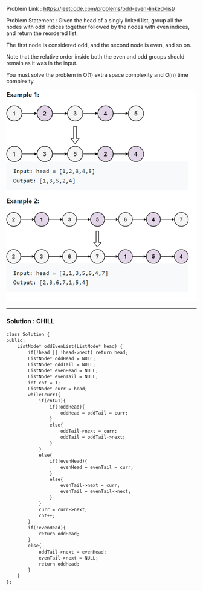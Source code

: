 Problem Link : https://leetcode.com/problems/odd-even-linked-list/

Problem Statement : Given the head of a singly linked list, group all the nodes with odd indices together followed by the nodes with even indices, and return the reordered list.

The first node is considered odd, and the second node is even, and so on.

Note that the relative order inside both the even and odd groups should remain as it was in the input.

You must solve the problem in O(1) extra space complexity and O(n) time complexity.

![](../images/b18.PNG)

_____________________________________________________________________________________________

### Solution : CHILL

```
class Solution {
public:
    ListNode* oddEvenList(ListNode* head) {
        if(!head || !head->next) return head;
        ListNode* oddHead = NULL;
        ListNode* oddTail = NULL;
        ListNode* evenHead = NULL;
        ListNode* evenTail = NULL;
        int cnt = 1;
        ListNode* curr = head;
        while(curr){
            if(cnt&1){
                if(!oddHead){
                    oddHead = oddTail = curr;
                }
                else{
                    oddTail->next = curr;
                    oddTail = oddTail->next;
                }
            }
            else{
                if(!evenHead){
                    evenHead = evenTail = curr;
                }
                else{
                    evenTail->next = curr;
                    evenTail = evenTail->next;
                }
            }
            curr = curr->next;
            cnt++;
        }
        if(!evenHead){
            return oddHead;
        }
        else{
            oddTail->next = evenHead;
            evenTail->next = NULL;
            return oddHead;
        }
    }
};
```